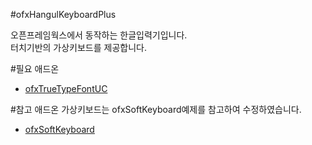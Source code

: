 #ofxHangulKeyboardPlus

오픈프레임웍스에서 동작하는 한글입력기입니다.<br/>
터치기반의 가상키보드를 제공합니다.

#필요 애드온
- [ofxTrueTypeFontUC](https://github.com/hironishihara/ofxTrueTypeFontUC)

#참고 애드온
가상키보드는 ofxSoftKeyboard예제를 참고하여 수정하였습니다.
- [ofxSoftKeyboard](https://github.com/Lensley/ofxSoftKeyboard)

